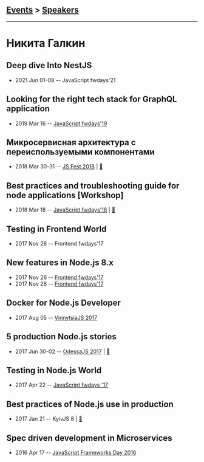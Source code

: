 ## [Events](../README.md) > [Speakers](../speakers.md)
---

# Никита Галкин

## Deep dive Into NestJS
- 2021 Jun 01-08 -- JavaScript fwdays&#39;21    
## Looking for the right tech stack for GraphQL application
- 2019 Mar 16 -- [JavaScript fwdays&#39;19](https://fwdays.com/en/event/js-fwdays-2019/review/looking-for-the-right-tech-stack-for-graphql)    
## Микросервисная архитектура с переиспользуемыми компонентами
- 2018 Mar 30-31 -- [JS Fest 2018](https://www.youtube.com/watch?v=2NoDBZogRFI)  | [:notebook:](https://www.slideshare.net/JSFestUA/js-fest-2018)  
## Best practices and troubleshooting guide for node applications [Workshop]
- 2018 Mar 18 -- [JavaScript fwdays&#39;18](https://youtu.be/8HQ0IYanqFs)  | [:notebook:](https://www.slideshare.net/fwdays/nikita-galkin-best-practices-and-troubleshooting-guide-for-node-applications)  
## Testing in Frontend World
- 2017 Nov 26 -- Frontend fwdays&#39;17    
## New features in Node.js 8.x
- 2017 Nov 26 -- [Frontend fwdays&#39;17](https://frameworksdays.com/event/frontend-fwdays-17/review/new-features-in-Nodejs8x)    
- 2017 Nov 26 -- [Frontend fwdays&#39;17](https://frameworksdays.com/event/frontend-fwdays-17/review/new-features-in-Nodejs8x)    
## Docker for Node.js Developer
- 2017 Aug 05 -- [VinnytsiaJS 2017](https://www.youtube.com/watch?v=Es0uBQOiEw4)    
## 5 production Node.js stories
- 2017 Jun 30-02 -- [OdessaJS 2017](https://www.youtube.com/watch?v=FA3EIk5cW8k)  | [:notebook:](https://speakerdeck.com/galkin/5-production-node-dot-js-stories-at-odessajs-2017)  
## Testing in Node.js World
- 2017 Apr 22 -- [JavaScript fwdays &#39;17](https://frameworksdays.com/event/js-frameworks-day-2017/review/testing-in-node-js-world)    
## Best practices of Node.js use in production
- 2017 Jan 21 -- KyivJS 8  | [:notebook:](https://galkin.github.io/kyivjs-2017)  
## Spec driven development in Microservices
- 2016 Apr 17 -- [JavaScript Frameworks Day 2016](https://frameworksdays.com/event/js-frameworks-day-2016/review/spec-driven-development-microservices)    
